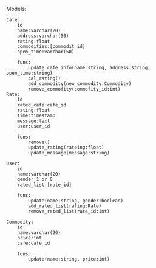 Models:

	Cafe:
		id
		name:varchar(20)
		address:varchar(50)
		rating:float
		commodities:[commodit_id]
		open_time:varchar(50)

		funs:
			update_cafe_info(name:string, address:string, open_time:string)
			cal_rating()
			add_commodity(new_commodity:Commodity)
			remove_commofity(commofity_id:int)
	Rate:
		id
		rated_cafe:cafe_id
		rating:float
		time:timestamp
		message:text
		user:user_id

		funs:
			remove()
			update_rating(rateing:float)
			update_message(message:string)

	User:
		id
		name:varchar(20)
		gender:1 or 0
		rated_list:[rate_id]

		funs:
			update(name:string, gender:boolean)
			add_rated_list(rating:Rate)
			remove_rated_list(rate_id:int)

	Commodity:
		id
		name:varchar(20)
		price:int
		cafe:cafe_id

		funs:
			update(name:string, price:int)

